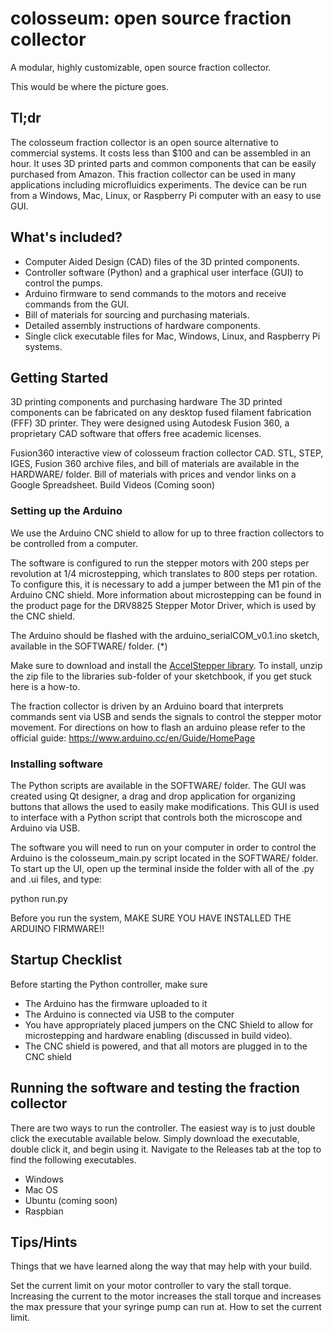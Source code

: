 # colosseum: open source fraction collector

<p>A modular, highly customizable, open source fraction collector.</p>

<p>This would be where the picture goes.</p>

## Tl;dr
The colosseum fraction collector is an open source alternative to commercial systems. It costs less than $100 and can be assembled in an hour. It uses 3D printed parts and common components that can be easily purchased from Amazon. This fraction collector can be used in many applications including microfluidics experiments. The device can be run from a Windows, Mac, Linux, or Raspberry Pi computer with an easy to use GUI.

## What's included?
<ul>
  <li>Computer Aided Design (CAD) files of the 3D printed components.</li>
  <li>Controller software (Python) and a graphical user interface (GUI) to control the pumps.</li>
  <li>Arduino firmware to send commands to the motors and receive commands from the GUI.</li>
  <li>Bill of materials for sourcing and purchasing materials.</li>
  <li>Detailed assembly instructions of hardware components.</li>
  <li>Single click executable files for Mac, Windows, Linux, and Raspberry Pi systems.</li>
</ul>

## Getting Started
3D printing components and purchasing hardware
The 3D printed components can be fabricated on any desktop fused filament fabrication (FFF) 3D printer. They were designed using Autodesk Fusion 360, a proprietary CAD software that offers free academic licenses.

Fusion360 interactive view of colosseum fraction collector CAD.
STL, STEP, IGES, Fusion 360 archive files, and bill of materials are available in the HARDWARE/ folder.
Bill of materials with prices and vendor links on a Google Spreadsheet.
Build Videos (Coming soon)

### Setting up the Arduino
We use the Arduino CNC shield to allow for up to three fraction collectors to be controlled from a computer.

The software is configured to run the stepper motors with 200 steps per revolution at 1/4 microstepping, which translates to 800 steps per rotation. To configure this, it is necessary to add a jumper between the M1 pin of the Arduino CNC shield. More information about microstepping can be found in the product page for the DRV8825 Stepper Motor Driver, which is used by the CNC shield. 

The Arduino should be flashed with the arduino_serialCOM_v0.1.ino sketch, available in the SOFTWARE/ folder. (*)

Make sure to download and install the [AccelStepper library](http://www.airspayce.com/mikem/arduino/AccelStepper/classAccelStepper.html). To install, unzip the zip file to the libraries sub-folder of your sketchbook, if you get stuck here is a how-to.

The fraction collector is driven by an Arduino board that interprets commands sent via USB and sends the signals to control the stepper motor movement. For directions on how to flash an arduino please refer to the official guide: https://www.arduino.cc/en/Guide/HomePage

### Installing software
The Python scripts are available in the SOFTWARE/ folder. The GUI was created using Qt designer, a drag and drop application for organizing buttons that allows the used to easily make modifications. This GUI is used to interface with a Python script that controls both the microscope and Arduino via USB.

The software you will need to run on your computer in order to control the Arduino is the colosseum_main.py script located in the SOFTWARE/ folder. To start up the UI, open up the terminal inside the folder with all of the .py and .ui files, and type:

python run.py

Before you run the system, MAKE SURE YOU HAVE INSTALLED THE ARDUINO FIRMWARE!!

## Startup Checklist
Before starting the Python controller, make sure
<ul>
  <li> The Arduino has the firmware uploaded to it
  <li> The Arduino is connected via USB to the computer
  <li> You have appropriately placed jumpers on the CNC Shield to allow for microstepping and hardware enabling (discussed in build video).
  <li> The CNC shield is powered, and that all motors are plugged in to the CNC shield
</ul>

## Running the software and testing the fraction collector
There are two ways to run the controller. The easiest way is to just double click the executable available below. Simply download the executable, double click it, and begin using it. Navigate to the Releases tab at the top to find the following executables.
<ul>
  <li> Windows
  <li> Mac OS
  <li> Ubuntu (coming soon)
  <li> Raspbian
</ul>

## Tips/Hints
Things that we have learned along the way that may help with your build.

Set the current limit on your motor controller to vary the stall torque. Increasing the current to the motor increases the stall torque and increases the max pressure that your syringe pump can run at. How to set the current limit.
